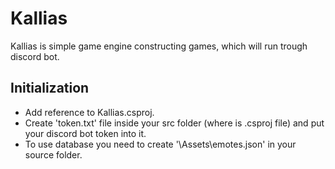 # Kallias

Kallias is simple game engine constructing games, which will run trough discord bot.


## Initialization
  - Add reference to Kallias.csproj.
  - Create 'token.txt' file inside your src folder (where is .csproj file)
    and put your discord bot token into it.
  - To use database you need to create '\Assets\emotes.json' in your source folder.
